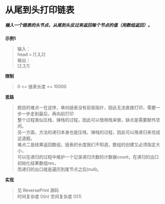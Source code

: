 # 从尾到头打印链表

##### 输入一个链表的头节点，从尾到头反过来返回每个节点的值（用数组返回）。

**示例1**
> 输入：   
> head = [1,3,2]   
> 输出：   
> [2,3,1]   

**限制**
> 0 <= 链表长度 <= 10000   

**思路**
> 题目的难点一在逆序，单向链表没有前驱指针，因此无法直接打印，需要一步一步走到最后，再向前打印   
> 整个过程类似压栈、弹栈的过程，因此可以借用栈来做，缺点是需要额外空间。   
> 另一方面，方法的递归本身也是压栈、弹栈的过程，因此可以用递归来完成这道题。   
> 难点二是结果返回数组，链表的长度我们不知道，数组的创建又必须指定大小，   
> 可以在递归的过程中维护一个记录递归次数的计数器count，在递归的出口初始化结果数组res，   
> 而递归的出口就是遍历到尾节点之后(null)。

**实现**
> 见 ReversePrint 源码   
> 时间复杂度 O(n) 空间复杂度 O(1)   